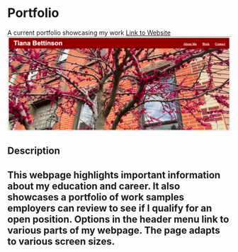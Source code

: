 # Portfolio
A current portfolio showcasing my work
[Link to Website](https://tbetti.github.io/Portfolio/)
![Image of Website](./assets/images/Website.png)


<h2>Description<h2>
This webpage highlights important information about my education and career.  It also showcases a portfolio of work samples employers can review to see if I qualify for an open position.  Options in the header menu link to various parts of my webpage.  The page adapts to various screen sizes.